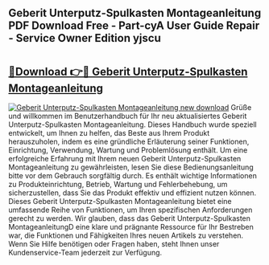 ## Geberit Unterputz-Spulkasten Montageanleitung PDF Download Free - Part-cyA User Guide Repair - Service Owner Edition yjscu

# <h2><a href="http://df7dw46.blite.top/?on=Geberit+Unterputz-Spulkasten+Montageanleitung">🔗Download 👉🔴 Geberit Unterputz-Spulkasten Montageanleitung</a></h2>

[![Geberit Unterputz-Spulkasten Montageanleitung new download](https://i.imgur.com/lujVjoI.png)](http://df7dw46.blite.top/?on=Geberit+Unterputz-Spulkasten+Montageanleitung)
Grüße und willkommen im Benutzerhandbuch für Ihr neu aktualisiertes Geberit Unterputz-Spulkasten Montageanleitung. Dieses Handbuch wurde speziell entwickelt, um Ihnen zu helfen, das Beste aus Ihrem Produkt herauszuholen, indem es eine gründliche Erläuterung seiner Funktionen, Einrichtung, Verwendung, Wartung und Problemlösung enthält. Um eine erfolgreiche Erfahrung mit Ihrem neuen Geberit Unterputz-Spulkasten Montageanleitung zu gewährleisten, lesen Sie diese Bedienungsanleitung bitte vor dem Gebrauch sorgfältig durch. Es enthält wichtige Informationen zu Produkteinrichtung, Betrieb, Wartung und Fehlerbehebung, um sicherzustellen, dass Sie das Produkt effektiv und effizient nutzen können. Dieses Geberit Unterputz-Spulkasten Montageanleitung bietet eine umfassende Reihe von Funktionen, um Ihren spezifischen Anforderungen gerecht zu werden. Wir glauben, dass das Geberit Unterputz-Spulkasten MontageanleitungD eine klare und prägnante Ressource für Ihr Bestreben war, die Funktionen und Fähigkeiten Ihres neuen Artikels zu verstehen. Wenn Sie Hilfe benötigen oder Fragen haben, steht Ihnen unser Kundenservice-Team jederzeit zur Verfügung.
